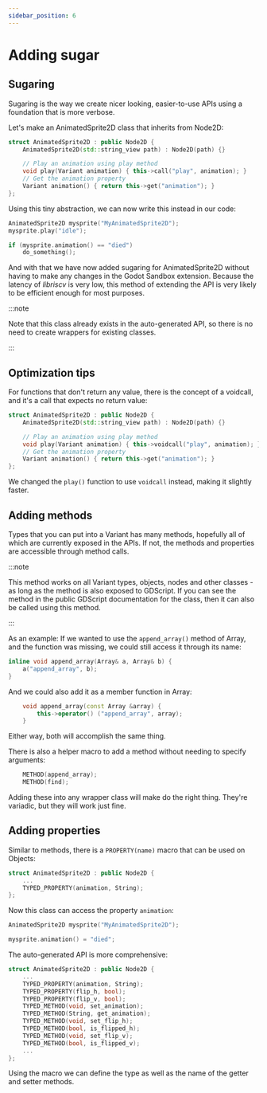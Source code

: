 ```yaml
---
sidebar_position: 6
---
```


# Adding sugar

## Sugaring

Sugaring is the way we create nicer looking, easier-to-use APIs using a foundation that is more verbose.

Let's make an AnimatedSprite2D class that inherits from Node2D:

```cpp
struct AnimatedSprite2D : public Node2D {
	AnimatedSprite2D(std::string_view path) : Node2D(path) {}

	// Play an animation using play method
	void play(Variant animation) { this->call("play", animation); }
	// Get the animation property
	Variant animation() { return this->get("animation"); }
};
```

Using this tiny abstraction, we can now write this instead in our code:

```cpp
AnimatedSprite2D mysprite("MyAnimatedSprite2D");
mysprite.play("idle");

if (mysprite.animation() == "died")
	do_something();
```

And with that we have now added sugaring for AnimatedSprite2D without having to make any changes in the Godot Sandbox extension. Because the latency of _libriscv_ is very low, this method of extending the API is very likely to be efficient enough for most purposes.

:::note

Note that this class already exists in the auto-generated API, so there is no need to create wrappers for existing classes.

:::

## Optimization tips

For functions that don't return any value, there is the concept of a voidcall, and it's a call that expects no return value:

```cpp
struct AnimatedSprite2D : public Node2D {
	AnimatedSprite2D(std::string_view path) : Node2D(path) {}

	// Play an animation using play method
	void play(Variant animation) { this->voidcall("play", animation); }
	// Get the animation property
	Variant animation() { return this->get("animation"); }
};
```

We changed the `play()` function to use `voidcall` instead, making it slightly faster.


## Adding methods

Types that you can put into a Variant has many methods, hopefully all of which are currently exposed in the APIs. If not, the methods and properties are accessible through method calls.

:::note

This method works on all Variant types, objects, nodes and other classes - as long as the method is also exposed to GDScript. If you can see the method in the public GDScript documentation for the class, then it can also be called using this method.

:::

As an example: If we wanted to use the `append_array()` method of Array, and the function was missing, we could still access it through its name:

```cpp
inline void append_array(Array& a, Array& b) {
	a("append_array", b);
}
```

And we could also add it as a member function in Array:

```cpp
	void append_array(const Array &array) {
		this->operator() ("append_array", array);
	}
```

Either way, both will accomplish the same thing.

There is also a helper macro to add a method without needing to specify arguments:

```cpp
	METHOD(append_array);
	METHOD(find);
```

Adding these into any wrapper class will make do the right thing. They're variadic, but they will work just fine.


## Adding properties

Similar to methods, there is a `PROPERTY(name)` macro that can be used on Objects:

```cpp
struct AnimatedSprite2D : public Node2D {
	...
    TYPED_PROPERTY(animation, String);
};
```

Now this class can access the property `animation`:

```cpp
AnimatedSprite2D mysprite("MyAnimatedSprite2D");

mysprite.animation() = "died";
```

The auto-generated API is more comprehensive:

```cpp
struct AnimatedSprite2D : public Node2D {
	...
    TYPED_PROPERTY(animation, String);
    TYPED_PROPERTY(flip_h, bool);
    TYPED_PROPERTY(flip_v, bool);
    TYPED_METHOD(void, set_animation);
    TYPED_METHOD(String, get_animation);
    TYPED_METHOD(void, set_flip_h);
    TYPED_METHOD(bool, is_flipped_h);
    TYPED_METHOD(void, set_flip_v);
    TYPED_METHOD(bool, is_flipped_v);
	...
};
```

Using the macro we can define the type as well as the name of the getter and setter methods.

